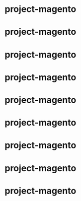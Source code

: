 # project-magento
# project-magento
# project-magento
# project-magento
# project-magento
# project-magento
# project-magento
# project-magento
# project-magento
